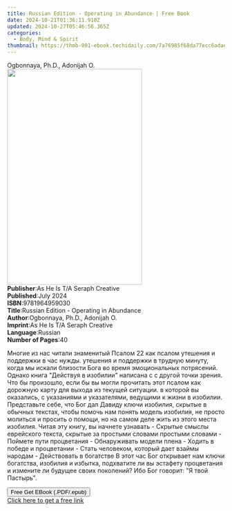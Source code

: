 ```yaml
---
title: Russian Edition - Operating in Abundance | Free Book
date: 2024-10-21T01:36:11.910Z
updated: 2024-10-27T05:46:56.365Z
categories:
  - Body, Mind & Spirit
thumbnail: https://thmb-001-ebook.techidaily.com/7a76985f68da77ecc6adae9f534297ae9c84b6d10e45292aff699f1262f7c5a3.jpg
---
```

<main id="book-container">
  <div class="flex flex-col">
    <div class="book-brief flex-1 py-6 px-4 sm:p-6 md:py-10 md:px-8">
      <!-- brief-->
      <div class="book-brief-main">Ogbonnaya, Ph.D., Adonijah O.</div>
    </div>
    <div
      class="book-meta-info flex-1 grid gap-4 col-start-1 col-end-3 row-start-1 sm:mb-6 sm:grid-cols-4 lg:gap-6 lg:col-start-2 lg:row-end-6 lg:row-span-6 lg:mb-0"
    >
      <div
        class="book-meta-info-left place-content-center mt-4 p-4 text-sm leading-6 col-start-2 col-span-2 dark:text-slate-400"
      >
        <img
          class="w-full h-500 object-cover rounded-lg sm:h-255 sm:col-span-2 lg:col-span-full"
          src="https://img-001-ebook.techidaily.com/625d08637df8cc461d537b0f4ec93ef5af6b418f9fedc071504ae01c81bbeaae.jpg"
          alt=""
          width="312"
          height="500"
        />
      </div>
      <div
        class="book-meta-info-right mt-2 col-start-1 row-start-2 col-span-3 self-center"
      >
        <!-- meta data  -->
        <div class="flex flex-col px-4 md:px-8">
          <div class="flex-1">
            <strong>Publisher</strong>:<span class="px-2"
              >As He Is T/A Seraph Creative</span
            >
          </div>
          <div class="flex-1">
            <strong>Published</strong>:<span class="px-2">July 2024</span>
          </div>
          <div class="flex-1">
            <strong>ISBN</strong>:<span class="px-2">9781964959030</span>
          </div>
          <div class="flex-1">
            <strong>Title</strong>:<span class="px-2"
              >Russian Edition - Operating in Abundance</span
            >
          </div>
          <div class="flex-1">
            <strong>Author</strong>:<span class="px-2"
              >Ogbonnaya, Ph.D., Adonijah O.</span
            >
          </div>
          <div class="flex-1">
            <strong>Imprint</strong>:<span class="px-2"
              >As He Is T/A Seraph Creative</span
            >
          </div>
          <div class="flex-1">
            <strong>Language</strong>:<span class="px-2">Russian</span>
          </div>
          <div class="flex-1">
            <strong>Number of Pages</strong>:<span class="px-2">40</span>
          </div>
        </div>
      </div>
    </div>
    <div class="book-description flex-1 py-6 px-4 sm:p-6 md:py-10 md:px-8">
      <div class="book-description-main">
        <div accordion-content="" id="description">
          <p>
            Многие из нас читали знаменитый Псалом 22 как псалом утешения и
            поддержки в час нужды. утешения и поддержки в трудную минуту, когда
            мы искали близости Бога во время эмоциональных потрясений. Однако
            книга "Действуя в изобилии" написана с с другой точки зрения. Что бы
            произошло, если бы вы могли прочитать этот псалом как дорожную карту
            для выхода из текущей ситуации. в которой вы оказались, с указаниями
            и указателями, ведущими к жизни в изобилии. Представьте себе, что
            Бог дал Давиду ключи изобилия, скрытые в обычных текстах, чтобы
            помочь нам понять модель изобилия, не просто молиться и просить о
            помощи, но на самом деле жить из этого места изобилия. Читая эту
            книгу, вы начнете узнавать - Скрытые смыслы еврейского текста,
            скрытые за простыми словами простыми словами - Поймете пути
            процветания - Обнаруживать модели плена - Ходить в победе и
            процветании - Стать человеком, который дает взаймы народам -
            Действовать в богатстве В этот час Бог открывает нам ключи
            богатства, изобилия и избытка, подхватите ли вы эстафету процветания
            и измените ли будущее своих поколений? Ибо Бог говорит: "Я твой
            Пастырь".
          </p>
        </div>
        <div class="accordion-fader"></div>
      </div>
    </div>
    <div class="book-excerpts flex-1 py-6 px-4 sm:p-6 md:py-10 md:px-8"></div>
    <div
      class="book-about-author flex-1 py-6 px-4 sm:p-6 md:py-10 md:px-8"
    ></div>
    <div class="book-free-get flex-1 py-6 px-4 sm:p-6 md:py-10 md:px-8">
      <button
        id="btn-free-get"
        class="bg-blue-500 hover:bg-blue-700 text-white font-bold py-2 px-4 rounded"
      >
        Free Get EBook (.PDF/.epub)
      </button>
      <div id="countdown-display" class="px-2 text-lg mt-2"></div>
      <a
        id="free-link"
        class="hidden bg-blue-500 hover:bg-blue-700 text-white font-bold py-2 px-4 rounded"
        href="https://www.ebooks.com/en-us/book/211416777/russian-edition-operating-in-abundance/ogbonnaya-ph-d-adonijah-o/"
        target="_blank"
        >Click here to get a free link</a
      >
    </div>
    <script>
      let countdownTime = 0;
      let countdownInterval = null;
      document
        .getElementById('btn-free-get')
        .addEventListener('click', startCountdown);
      function startCountdown() {
        countdownTime = new Date().getTime() + 60000 * 3;
        countdownInterval = setInterval(updateCountdown, 1000);
        document.getElementById('btn-free-get').disabled = true;
        document
          .getElementById('btn-free-get')
          .classList.add('bg-gray-500', 'cursor-not-allowed');
      }
      function updateCountdown() {
        let currentTime = new Date().getTime();
        let timeLeft = countdownTime - currentTime;
        let secondsLeft = Math.floor(timeLeft / 1000);
        document.getElementById('countdown-display').innerHTML =
          `Remaining time: ${secondsLeft} seconds.`;
        if (secondsLeft <= 0) {
          clearInterval(countdownInterval);
          document.getElementById('btn-free-get').classList.add('hidden');
          document.getElementById('free-link').classList.remove('hidden');
          document.getElementById('countdown-display').innerHTML = '';
        }
      }
    </script>
  </div>
</main>

<ins class="adsbygoogle"
      style="display:block"
      data-ad-client="ca-pub-7571918770474297"
      data-ad-slot="8358498916"
      data-ad-format="auto"
      data-full-width-responsive="true"></ins>
    